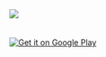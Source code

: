 <img src="http://github.com/brad-bowie/alain-android/img/alain.gif" />

<br />
<br />
<br />

<a href="https://play.google.com/store/apps/details?id=net.bradbowie.alain">
<img alt="Get it on Google Play" src="http://steverichey.github.io/google-play-badge-svg/img/en_get.svg" />
</a>